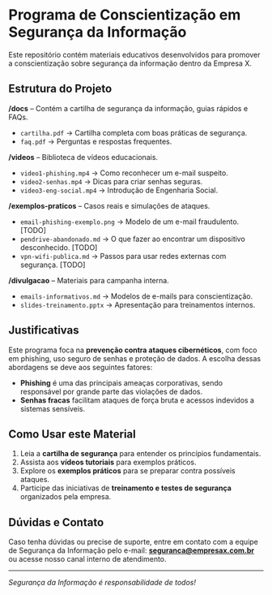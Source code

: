 # Programa de Conscientização em Segurança da Informação

Este repositório contém materiais educativos desenvolvidos para promover a conscientização sobre segurança da informação dentro da Empresa X.
## Estrutura do Projeto

**/docs** – Contém a cartilha de segurança da informação, guias rápidos e FAQs.
- `cartilha.pdf` → Cartilha completa com boas práticas de segurança.
- `faq.pdf` → Perguntas e respostas frequentes.

**/videos** – Biblioteca de vídeos educacionais.
- `video1-phishing.mp4` → Como reconhecer um e-mail suspeito.
- `video2-senhas.mp4` → Dicas para criar senhas seguras.
- `video3-eng-social.mp4` → Introdução de Engenharia Social.

**/exemplos-praticos** – Casos reais e simulações de ataques.
- `email-phishing-exemplo.png` → Modelo de um e-mail fraudulento. [TODO]
- `pendrive-abandonado.md` → O que fazer ao encontrar um dispositivo desconhecido. [TODO]
- `vpn-wifi-publica.md` → Passos para usar redes externas com segurança. [TODO]

**/divulgacao** – Materiais para campanha interna.
- `emails-informativos.md` → Modelos de e-mails para conscientização.
- `slides-treinamento.pptx` → Apresentação para treinamentos internos.

## Justificativas
Este programa foca na **prevenção contra ataques cibernéticos**, com foco em phishing, uso seguro de senhas e proteção de dados. A escolha dessas abordagens se deve aos seguintes fatores:

- **Phishing** é uma das principais ameaças corporativas, sendo responsável por grande parte das violações de dados.
- **Senhas fracas** facilitam ataques de força bruta e acessos indevidos a sistemas sensíveis.

## Como Usar este Material
1. Leia a **cartilha de segurança** para entender os princípios fundamentais.
2. Assista aos **vídeos tutoriais** para exemplos práticos.
3. Explore os **exemplos práticos** para se preparar contra possíveis ataques.
4. Participe das iniciativas de **treinamento e testes de segurança** organizados pela empresa.

## Dúvidas e Contato
Caso tenha dúvidas ou precise de suporte, entre em contato com a equipe de Segurança da Informação pelo e-mail: **seguranca@empresax.com.br** ou acesse nosso canal interno de atendimento.

---
*Segurança da Informação é responsabilidade de todos!*
